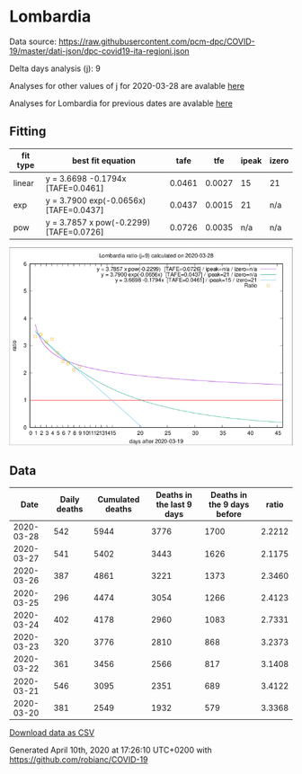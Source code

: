 # Lombardia

Data source: https://raw.githubusercontent.com/pcm-dpc/COVID-19/master/dati-json/dpc-covid19-ita-regioni.json

Delta days analysis (j): 9

Analyses for other values of j for 2020-03-28 are avalable [here](../README.md)

Analyses for Lombardia for previous dates are avalable [here](../../README.md)

## Fitting 
|fit type|best fit equation|tafe|tfe|ipeak|izero|
|-------|-----|--------|------|---|---|
|linear|y = 3.6698 -0.1794x  [TAFE=0.0461]|0.0461|0.0027|15|21|
|exp|y = 3.7900 exp(-0.0656x)  [TAFE=0.0437]|0.0437|0.0015|21|n/a|
|pow|y = 3.7857 x pow(-0.2299)  [TAFE=0.0726]|0.0726|0.0035|n/a|n/a|

![Plot](COVID-19_lombardia_j9_2020-03-28.png)

## Data
|Date|Daily deaths|Cumulated deaths|Deaths in the last 9 days|Deaths in the 9 days before|ratio|
|----|----------|-----------|-------|--------------------|-----|
|2020-03-28|542|5944|3776|1700|2.2212|
|2020-03-27|541|5402|3443|1626|2.1175|
|2020-03-26|387|4861|3221|1373|2.3460|
|2020-03-25|296|4474|3054|1266|2.4123|
|2020-03-24|402|4178|2960|1083|2.7331|
|2020-03-23|320|3776|2810|868|3.2373|
|2020-03-22|361|3456|2566|817|3.1408|
|2020-03-21|546|3095|2351|689|3.4122|
|2020-03-20|381|2549|1932|579|3.3368|

[Download data as CSV](COVID-19_lombardia_j9_2020-03-28.csv)

Generated April 10th, 2020 at 17:26:10 UTC+0200 with https://github.com/robianc/COVID-19
